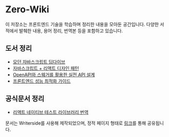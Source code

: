 # Zero-Wiki

이 저장소는 프론트엔드 기술을 학습하며 정리한 내용을 모아둔 공간입니다. 다양한 서적에서 발췌한 내용, 용어 정리, 번역본 등을 포함하고 있습니다.

## 도서 정리

- [모던 자바스크립트 딥다이브](https://zero-1016.github.io/zero-wiki/%EB%AA%A8%EB%8D%98-%EC%9E%90%EB%B0%94%EC%8A%A4%ED%81%AC%EB%A6%BD%ED%8A%B8-deep-dive.html)
- [자바스크립트 + 리액트 디자인 패턴](https://zero-1016.github.io/zero-wiki/%EC%9E%90%EB%B0%94%EC%8A%A4%ED%81%AC%EB%A6%BD%ED%8A%B8-%EB%A6%AC%EC%95%A1%ED%8A%B8-%EB%94%94%EC%9E%90%EC%9D%B8-%ED%8C%A8%ED%84%B4.html)
- [OpenAPI와 스웨거를 활용한 실전 API 설계](https://zero-1016.github.io/zero-wiki/openapi%EC%99%80-%EC%8A%A4%EC%9B%A8%EA%B1%B0%EB%A5%BC-%ED%99%9C%EC%9A%A9%ED%95%9C-%EC%8B%A4%EC%A0%84-api-%EC%84%A4%EA%B3%84.html)
- [프론트엔드 성능 최적화 가이드](https://zero-1016.github.io/zero-wiki/%ED%94%84%EB%A1%A0%ED%8A%B8%EC%97%94%EB%93%9C-%EC%84%B1%EB%8A%A5-%EC%B5%9C%EC%A0%81%ED%99%94-%EA%B0%80%EC%9D%B4%EB%93%9C.html)

## 공식문서 정리

- [리액트 네이티브 테스트 라이브러리 번역](https://zero-1016.github.io/zero-wiki/%EB%A6%AC%EC%95%A1%ED%8A%B8-%EB%84%A4%EC%9D%B4%ED%8B%B0%EB%B8%8C-%ED%85%8C%EC%8A%A4%ED%8A%B8-%EB%9D%BC%EC%9D%B4%EB%B8%8C%EB%9F%AC%EB%A6%AC-%EA%B3%B5%EC%8B%9D-%EB%AC%B8%EC%84%9C.html)

문서는 Writerside를 사용해 제작되었으며, 정적 페이지 형태로 [링크](https://zero-1016.github.io/zero-wiki/zero-wiki.html)를 통해 공유됩니다.